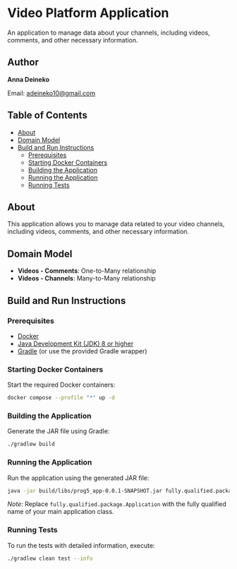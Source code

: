 # Video Platform Application

An application to manage data about your channels, including videos, comments, and other necessary information.

## Author

**Anna Deineko**

Email: [adeineko10@gmail.com](mailto:anna.deineko@student.kdg.be)

## Table of Contents

- [About](#about)
- [Domain Model](#domain-model)
- [Build and Run Instructions](#build-and-run-instructions)
    - [Prerequisites](#prerequisites)
    - [Starting Docker Containers](#starting-docker-containers)
    - [Building the Application](#building-the-application)
    - [Running the Application](#running-the-application)
    - [Running Tests](#running-tests)

## About

This application allows you to manage data related to your video channels, including videos, comments, and other necessary information.

## Domain Model

- **Videos - Comments**: One-to-Many relationship
- **Videos - Channels**: Many-to-Many relationship

## Build and Run Instructions

### Prerequisites

- [Docker](https://www.docker.com/get-started)
- [Java Development Kit (JDK) 8 or higher](https://www.oracle.com/java/technologies/downloads/)
- [Gradle](https://gradle.org/install/) (or use the provided Gradle wrapper)

### Starting Docker Containers

Start the required Docker containers:

```bash
docker compose --profile "*" up -d
```

### Building the Application

Generate the JAR file using Gradle:

```bash
./gradlew build
```

### Running the Application

Run the application using the generated JAR file:

```bash
java -jar build/libs/prog5_app-0.0.1-SNAPSHOT.jar fully.qualified.package.Application
```

*Note:* Replace `fully.qualified.package.Application` with the fully qualified name of your main application class.

### Running Tests

To run the tests with detailed information, execute:

```bash
./gradlew clean test --info
```
